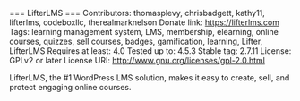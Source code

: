 === LifterLMS ===
Contributors: thomasplevy, chrisbadgett, kathy11, lifterlms, codeboxllc, therealmarknelson
Donate link: https://lifterlms.com
Tags: learning management system, LMS, membership, elearning, online courses, quizzes, sell courses, badges, gamification, learning, Lifter, LifterLMS
Requires at least: 4.0
Tested up to: 4.5.3
Stable tag: 2.7.11
License: GPLv2 or later
License URI: http://www.gnu.org/licenses/gpl-2.0.html

LifterLMS, the #1 WordPress LMS solution, makes it easy to create, sell, and protect engaging online courses.
